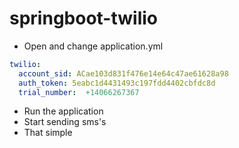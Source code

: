 # springboot-twilio
- Open and change application.yml
```yml
twilio:
  account_sid: ACae103d831f476e14e64c47ae61628a98
  auth_token: 5eabc1d4431493c197fdd4402cbfdc8d 
  trial_number:  +14066267367
```
- Run the application
- Start sending sms's
- That simple
